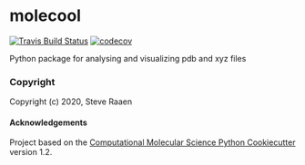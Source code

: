 molecool
==============================
[//]: # (Badges)
[![Travis Build Status](https://travis-ci.com/REPLACE_WITH_OWNER_ACCOUNT/molecool.svg?branch=master)](https://travis-ci.com/REPLACE_WITH_OWNER_ACCOUNT/molecool)
[![codecov](https://codecov.io/gh/REPLACE_WITH_OWNER_ACCOUNT/molecool/branch/master/graph/badge.svg)](https://codecov.io/gh/REPLACE_WITH_OWNER_ACCOUNT/molecool/branch/master)

Python package for analysing and visualizing pdb and xyz files

### Copyright

Copyright (c) 2020, Steve Raaen


#### Acknowledgements
 
Project based on the 
[Computational Molecular Science Python Cookiecutter](https://github.com/molssi/cookiecutter-cms) version 1.2.
